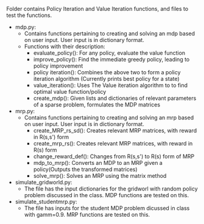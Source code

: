 Folder contains Policy Iteration and Value Iteration functions, and files to test the functions.

* mdp.py:
  * Contains functions pertaining to creating and solving an mdp based on user input. User input is in dictionary format.
  * Functions with their description:
    * evaluate_policy(): For any policy, evaluate the value function
    * improve_policy(): Find the immediate greedy policy, leading to policy improvement
    * policy iteration(): Combines the above two to form a policy iteration algorithm (Currently prints best policy for a state)
    * value_iteration(): Uses The Value iteration algorithm to to find optimal value function/policy
    * create_mdp(): Given lists and dictionaries of relevant parameters of a sparse problem, formulates the MDP matrices 
* mrp.py:
  * Contains functions pertaining to creating and solving an mrp based on user input. User input is in dictionary format.
    * create_MRP_rs_sd(): Creates relevant MRP matrices, with reward in R(s,s') form
    * create_mrp_rs(): Creates relevant MRP matrices, with reward in R(s) form
    * change_reward_def(): Changes from R(s,s') to R(s) form of MRP
    * mdp_to_mrp(): Converts an MDP to an MRP given a policy(Outputs the transformed matrices)
    * solve_mrp(): Solves an MRP using the matrix method
* simulate_gridworld.py:
  * The file has the input dictionaries for the gridworl with random policy problem discussed in the class. MDP functions are tested on this.
* simulate_studentmrp.py:
  * The file has inputs for the student MDP problem dicussed in class with gamm=0.9. MRP functions are tested on this.
